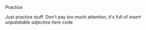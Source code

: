 Practice

Just practice stuff. Don't pay too much attention, it's full of *insert unpalatable adjective here* code 

